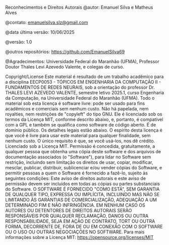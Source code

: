 Reconhecimentos e Direitos Autorais
@autor: Emanuel Silva e Matheus Alves

@contato: emanuelsilva.slz@gmail.com

@data última versão: 10/06/2025

@versão: 1.0

@outros repositórios: https://github.com/EmanuelSilva69

@Agradecimentos: Universidade Federal do Maranhão (UFMA), Professor Doutor
Thales Levi Azevedo Valente, e colegas de curso.

Copyright/License
Este material é resultado de um trabalho acadêmico para a disciplina EECP0053 -
TÓPICOS EM ENGENHARIA DA COMPUTAÇÃO II - FUNDAMENTOS DE
REDES NEURAIS, sob a orientação do professor Dr. THALES LEVI AZEVEDO
VALENTE, semestre letivo 2025.1, curso Engenharia da Computação, na
Universidade Federal do Maranhão (UFMA). Todo o material sob esta licença é
software livre: pode ser usado para fins acadêmicos e comerciais sem nenhum custo.
Não há papelada, nem royalties, nem restrições de "copyleft" do tipo GNU. Ele é
licenciado sob os termos da Licença MIT, conforme descrito abaixo, e, portanto, é
compatível com a GPL e também se qualifica como software de código aberto. É de
domínio público. Os detalhes legais estão abaixo. O espírito desta licença é que você
é livre para usar este material para qualquer finalidade, sem nenhum custo. O único
requisito é que, se você usá-los, nos dê crédito.
Licenciado sob a Licença MIT. Permissão é concedida, gratuitamente, a qualquer
pessoa que obtenha uma cópia deste software e dos arquivos de documentação
associados (o "Software"), para lidar no Software sem restrição, incluindo sem
limitação os direitos de usar, copiar, modificar, mesclar, publicar, distribuir,
sublicenciar e/ou vender cópias do Software, e permitir pessoas a quem o Software
é fornecido a fazê-lo, sujeito às seguintes condições:
Este aviso de direitos autorais e este aviso de permissão devem ser incluídos em todas
as cópias ou partes substanciais do Software.
O SOFTWARE É FORNECIDO "COMO ESTÁ", SEM GARANTIA DE
QUALQUER TIPO, EXPRESSA OU IMPLÍCITA, INCLUINDO MAS NÃO SE
LIMITANDO ÀS GARANTIAS DE COMERCIALIZAÇÃO, ADEQUAÇÃO A UM
DETERMINADO FIM E NÃO INFRINGÊNCIA. EM NENHUM CASO OS
AUTORES OU DETENTORES DE DIREITOS AUTORAIS SERÃO
RESPONSÁVEIS POR QUALQUER RECLAMAÇÃO, DANOS OU OUTRA
RESPONSABILIDADE, SEJA EM AÇÃO DE CONTRATO, TORT OU OUTRA
FORMA, DECORRENTE DE, FORA DE OU EM CONEXÃO COM O
SOFTWARE OU O USO OU OUTRAS NEGOCIAÇÕES NO SOFTWARE.
Para mais informações sobre a Licença MIT: https://opensource.org/licenses/MIT
